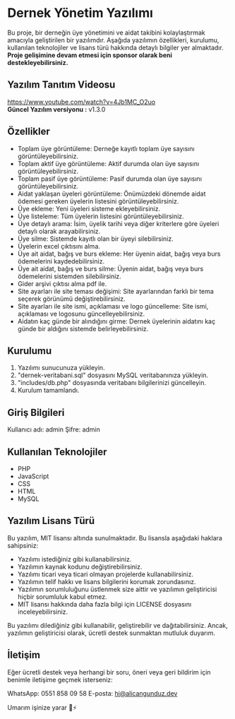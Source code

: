 # Dernek Yönetim Yazılımı
Bu proje, bir derneğin üye yönetimini ve aidat takibini kolaylaştırmak amacıyla geliştirilen bir yazılımdır. Aşağıda yazılımın özellikleri, kurulumu, kullanılan teknolojiler ve lisans türü hakkında detaylı bilgiler yer almaktadır. **Proje gelişimine devam etmesi için sponsor olarak beni destekleyebilirsiniz.**


## Yazılım Tanıtım Videosu
https://www.youtube.com/watch?v=4Jb1MC_O2uo
<br>
**Güncel Yazılım versiyonu :** v1.3.0

## Özellikler
- Toplam üye görüntüleme: Derneğe kayıtlı toplam üye sayısını görüntüleyebilirsiniz.
- Toplam aktif üye görüntüleme: Aktif durumda olan üye sayısını görüntüleyebilirsiniz.
- Toplam pasif üye görüntüleme: Pasif durumda olan üye sayısını görüntüleyebilirsiniz.
- Aidat yaklaşan üyeleri görüntüleme: Önümüzdeki dönemde aidat ödemesi gereken üyelerin listesini görüntüleyebilirsiniz.
- Üye ekleme: Yeni üyeleri sisteme ekleyebilirsiniz.
- Üye listeleme: Tüm üyelerin listesini görüntüleyebilirsiniz.
- Üye detaylı arama: İsim, üyelik tarihi veya diğer kriterlere göre üyeleri detaylı olarak arayabilirsiniz.
- Üye silme: Sistemde kayıtlı olan bir üyeyi silebilirsiniz.
- Üyelerin excel çıktısını alma. 
- Üye ait aidat, bağış ve burs ekleme: Her üyenin aidat, bağış veya burs ödemelerini kaydedebilirsiniz.
- Üye ait aidat, bağış ve burs silme: Üyenin aidat, bağış veya burs ödemelerini sistemden silebilirsiniz.
- Gider arşivi çıktısı alma pdf ile.
- Site ayarları ile site teması değişimi: Site ayarlarından farklı bir tema seçerek görünümü değiştirebilirsiniz.
- Site ayarları ile site ismi, açıklaması ve logo güncelleme: Site ismi, açıklaması ve logosunu güncelleyebilirsiniz.
- Aidatın kaç günde bir alındığını girme: Dernek üyelerinin aidatını kaç günde bir aldığını sistemde belirleyebilirsiniz.

## Kurulumu
1. Yazılımı sunucunuza yükleyin.
2. "dernek-veritabani.sql" dosyasını MySQL veritabanınıza yükleyin.
3. "includes/db.php" dosyasında veritabanı bilgilerinizi güncelleyin.
4. Kurulum tamamlandı.

## Giriş Bilgileri
Kullanıcı adı: admin
Şifre: admin

## Kullanılan Teknolojiler
- PHP
- JavaScript
- CSS
- HTML
- MySQL

## Yazılım Lisans Türü
Bu yazılım, MIT lisansı altında sunulmaktadır. Bu lisansla aşağıdaki haklara sahipsiniz:

- Yazılımı istediğiniz gibi kullanabilirsiniz.
- Yazılımın kaynak kodunu değiştirebilirsiniz.
- Yazılımı ticari veya ticari olmayan projelerde kullanabilirsiniz.
- Yazılımın telif hakkı ve lisans bilgilerini korumak zorundasınız.
- Yazılımın sorumluluğunu üstlenmek size aittir ve yazılımın geliştiricisi hiçbir sorumluluk kabul etmez.
- MIT lisansı hakkında daha fazla bilgi için LICENSE dosyasını inceleyebilirsiniz.

Bu yazılımı dilediğiniz gibi kullanabilir, geliştirebilir ve dağıtabilirsiniz. Ancak, yazılımın geliştiricisi olarak, ücretli destek sunmaktan mutluluk duyarım.

## İletişim
Eğer ücretli destek veya herhangi bir soru, öneri veya geri bildirim için benimle iletişime geçmek isterseniz:

WhatsApp: 0551 858 09 58
E-posta: hi@alicangunduz.dev


Umarım işinize yarar 🥰⚡
